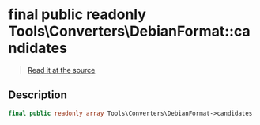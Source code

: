 # final public readonly Tools\Converters\DebianFormat::candidates

> [Read it at the source](https://github.com/julien-boudry/Condorcet/blob/master/src/Tools/Converters/DebianFormat.php#L16)

## Description    

```php
final public readonly array Tools\Converters\DebianFormat->candidates 
```


    